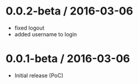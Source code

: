 0.0.2-beta / 2016-03-06
=======================

  * fixed logout
  * added username to login

0.0.1-beta / 2016-03-06
=======================

  * Initial release (PoC)

